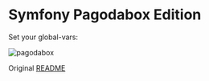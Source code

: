 Symfony Pagodabox Edition
========================

Set your global-vars:

![pagodabox](http://assistly-assets.pagodabox.com/images/guides/symfony2-global-vars-sml.png)

Original [README](https://github.com/mayeco/symfony-standard-pagodabox/blob/2.7/README.md)

